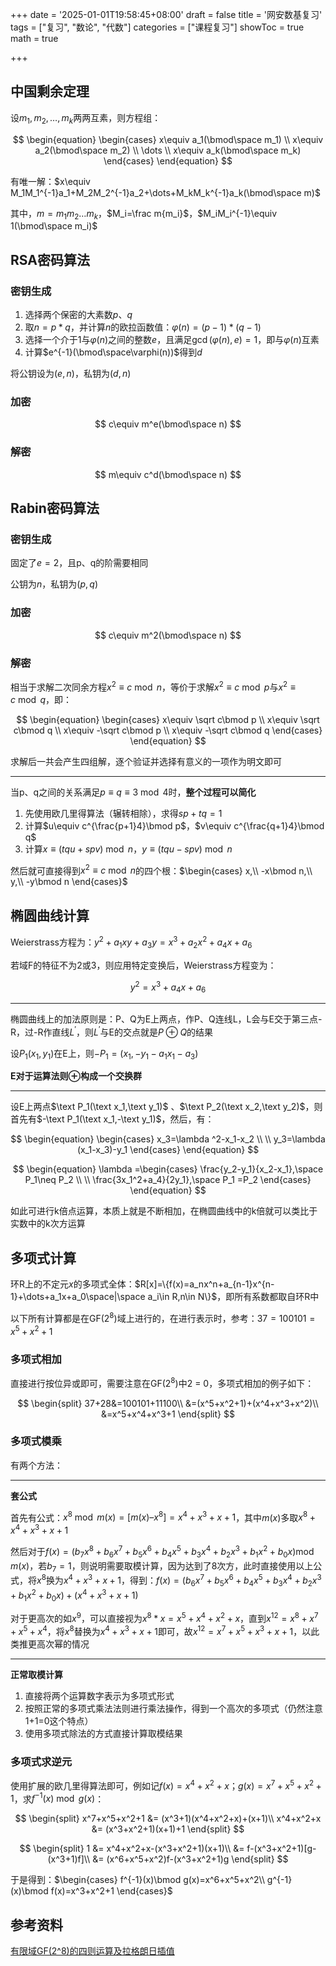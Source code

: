 +++
date = '2025-01-01T19:58:45+08:00'
draft = false
title = '网安数基复习'
tags = ["复习", "数论", "代数"]
categories = ["课程复习"]
showToc = true
math = true

+++

## 中国剩余定理

设$m_1,m_2,\dots,m_k$两两互素，则方程组：

$$
\begin{equation}
\begin{cases}
x\equiv a_1(\bmod\space m_1) \\
x\equiv a_2(\bmod\space m_2) \\
\dots \\
x\equiv a_k(\bmod\space m_k)
\end{cases}
\end{equation}
$$

有唯一解：$x\equiv M_1M_1^{-1}a_1+M_2M_2^{-1}a_2+\dots+M_kM_k^{-1}a_k(\bmod\space m)$

其中，$m=m_1m_2\dots m_k$，$M_i=\frac m{m_i}$，$M_iM_i^{-1}\equiv 1(\bmod\space m_i)$

## RSA密码算法

### 密钥生成

1. 选择两个保密的大素数$p$、$q$
2. 取$n=p*q$，并计算$n$的欧拉函数值：$\varphi(n)=(p-1)*(q-1)$
3. 选择一个介于1与$\varphi(n)$之间的整数$e$，且满足$\gcd(\varphi(n),e)=1$，即与$\varphi(n)$互素
4. 计算$e^{-1}(\bmod\space\varphi(n))$得到$d$

将公钥设为$(e,n)$，私钥为$(d,n)$

### 加密

$$
c\equiv m^e(\bmod\space n)
$$

### 解密

$$
m\equiv c^d(\bmod\space n)
$$

## Rabin密码算法

### 密钥生成

固定了$e=2$，且p、q的阶需要相同  

公钥为$n$，私钥为$(p,q)$

### 加密

$$
c\equiv m^2(\bmod\space n)
$$

### 解密

相当于求解二次同余方程$x^2\equiv c\bmod n$，等价于求解$x^2\equiv c\bmod p$与$x^2\equiv c\bmod q$，即：

$$
\begin{equation}
\begin{cases}
x\equiv \sqrt c\bmod p \\
x\equiv \sqrt c\bmod q \\
x\equiv -\sqrt c\bmod p \\
x\equiv -\sqrt c\bmod q
\end{cases}
\end{equation}
$$

求解后一共会产生四组解，逐个验证并选择有意义的一项作为明文即可

---

当p、q之间的关系满足$p\equiv q\equiv 3\bmod4$时，**整个过程可以简化**

1. 先使用欧几里得算法（辗转相除），求得$sp+tq=1$
2. 计算$u\equiv c^{\frac{p+1}4}\bmod p$，$v\equiv c^{\frac{q+1}4}\bmod q$
3. 计算$x\equiv (tqu+spv)\bmod n$，$y\equiv (tqu-spv)\bmod n$

然后就可直接得到$x^2\equiv c\bmod n$的四个根：$\begin{cases} x,\\ -x\bmod n,\\ y,\\ -y\bmod n \end{cases}$

## 椭圆曲线计算

Weierstrass方程为：$y^2+a_1xy+a_3y=x^3+a_2x^2+a_4x+a_6$

若域F的特征不为2或3，则应用特定变换后，Weierstrass方程变为：

$$
y^2=x^3+a_4x+a_6
$$

---

椭圆曲线上的加法原则是：P、Q为E上两点，作P、Q连线L，L会与E交于第三点-R，过-R作直线$L^\prime$，则$L^\prime$与E的交点就是$P\oplus Q$的结果

设$P_1(x_1,y_1)$在E上，则$-P_1=(x_1,-y_1-a_1x_1-a_3)$

**E对于运算法则**​**$\oplus$**​**构成一个交换群**

---

设E上两点$\text P_1(\text x_1,\text y_1)$ 、$\text P_2(\text x_2,\text y_2)$，则首先有$-\text P_1(\text x_1,-\text y_1)$，然后，有：

$$
\begin{equation}
\begin{cases}
x_3=\lambda ^2-x_1-x_2 \\
\\
y_3=\lambda (x_1-x_3)-y_1
\end{cases}
\end{equation}
$$

$$
\begin{equation}
\lambda =\begin{cases}
\frac{y_2-y_1}{x_2-x_1},\space P_1\neq P_2 \\
\\
\frac{3x_1^2+a_4}{2y_1},\space P_1 =P_2
\end{cases}
\end{equation}
$$

如此可进行k倍点运算，本质上就是不断相加，在椭圆曲线中的k倍就可以类比于实数中的k次方运算

## 多项式计算

环R上的不定元$x$的多项式全体：$R[x]=\{f(x)=a_nx^n+a_{n-1}x^{n-1}+\dots+a_1x+a_0\space|\space a_i\in R,n\in N\}$，即所有系数都取自环R中

以下所有计算都是在$\text{GF}(2^8)$域上进行的，在进行表示时，参考：$37=100101=x^5+x^2+1$  

### 多项式相加

直接进行按位异或即可，需要注意在$\text{GF}(2^8)$中2 = 0，多项式相加的例子如下：

$$
\begin{split}
37+28&=100101+11100\\
&=(x^5+x^2+1)+(x^4+x^3+x^2)\\
&=x^5+x^4+x^3+1
\end{split}
$$

### 多项式模乘

有两个方法：

---

**套公式**

首先有公式：$x^8\bmod m(x) = [m(x) – x^8] = x^4 + x^3 +x +1$，其中$m(x)$多取$x^8+x^4+x^3+x+1$  

然后对于$f(x)=(b_7x^8+b_6x^7+b_5x^6+b_4x^5+b_3x^4+b_2x^3+b_1x^2+b_0x)\operatorname{mod}m(x)$，若$b_7=1$，则说明需要取模计算，因为达到了8次方，此时直接使用以上公式，将$x^8$换为$x^4 + x^3 +x +1$，得到：$f(x)=(b_{6}x^{7}+b_{5}x^{6}+b_{4}x^{5}+b_{3}x^{4}+b_{2}x^{3}+b_{1}x^{2}+b_{0}x)+(x^{4}+x^{3}+x+1)$

对于更高次的如$x^9$，可以直接视为$x^8*x=x^5+x^4+x^2+x$，直到$x^{12}=x^8+x^7+x^5+x^4$，将$x^8$替换为$x^4+x^3+x+1$即可，故$x^{12}=x^7+x^5+x^3+x+1$，以此类推更高次幂的情况

---

**正常取模计算**

1. 直接将两个运算数字表示为多项式形式
2. 按照正常的多项式乘法法则进行乘法操作，得到一个高次的多项式（仍然注意1+1=0这个特点）
3. 使用多项式除法的方式直接计算取模结果

### 多项式求逆元

使用扩展的欧几里得算法即可，例如记$f(x)=x^4+x^2+x$；$g(x)=x^7+x^5+x^2+1$，求$f^{-1}(x)\bmod g(x)$：

$$
\begin{split}
x^7+x^5+x^2+1 &= (x^3+1)(x^4+x^2+x)+(x+1)\\
x^4+x^2+x &= (x^3+x^2+1)(x+1)+1
\end{split}
$$

$$
\begin{split}
1 &= x^4+x^2+x-(x^3+x^2+1)(x+1)\\
&= f-(x^3+x^2+1)[g-(x^3+1)f]\\
&= (x^6+x^5+x^2)f-(x^3+x^2+1)g
\end{split}
$$

于是得到：$\begin{cases} f^{-1}(x)\bmod g(x)=x^6+x^5+x^2\\ g^{-1}(x)\bmod f(x)=x^3+x^2+1 \end{cases}$  

## 参考资料

[有限域GF(2^8)的四则运算及拉格朗日插值](https://blog.csdn.net/luotuo44/article/details/41645597)
